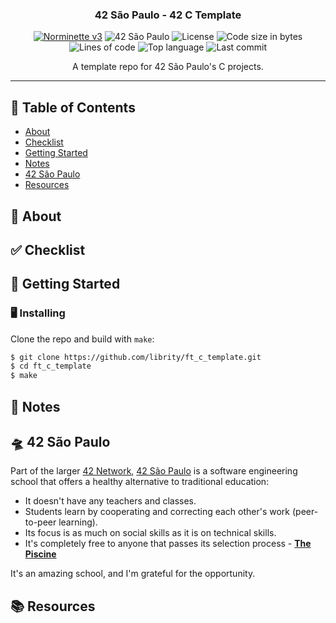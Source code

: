 <h3 align="center">42 São Paulo - 42 C Template</h3>

<div align="center">

[![Norminette v3](https://github.com/librity/ft_c_template/actions/workflows/norminette_v3.yml/badge.svg)](https://github.com/librity/ft_c_template/actions/workflows/norminette_v3.yml)
![42 São Paulo](https://img.shields.io/badge/42-SP-1E2952)
![License](https://img.shields.io/github/license/librity/ft_c_template?color=yellow)
![Code size in bytes](https://img.shields.io/github/languages/code-size/librity/ft_c_template?color=blue)
![Lines of code](https://img.shields.io/tokei/lines/github/librity/ft_c_template?color=blueviolet)
![Top language](https://img.shields.io/github/languages/top/librity/ft_c_template?color=ff69b4)
![Last commit](https://img.shields.io/github/last-commit/librity/ft_c_template?color=orange)

</div>

<p align="center">  A template repo for 42 São Paulo's C projects.
  <br>
</p>

---

## 📜 Table of Contents

- [About](#about)
- [Checklist](#checklist)
- [Getting Started](#getting_started)
- [Notes](#notes)
- [42 São Paulo](#ft_sp)
- [Resources](#resources)

## 🧐 About <a name = "about"></a>

## ✅ Checklist <a name = "checklist"></a>

## 🏁 Getting Started <a name = "getting_started"></a>

### 🖥️ Installing

Clone the repo and build with `make`:

```bash
$ git clone https://github.com/librity/ft_c_template.git
$ cd ft_c_template
$ make
```

## 📝 Notes <a name = "notes"></a>

## 🛸 42 São Paulo <a name = "ft_sp"></a>

Part of the larger [42 Network](https://www.42.fr/42-network/),
[42 São Paulo](https://www.42sp.org.br/) is a software engineering school
that offers a healthy alternative to traditional education:

- It doesn't have any teachers and classes.
- Students learn by cooperating
  and correcting each other's work (peer-to-peer learning).
- Its focus is as much on social skills as it is on technical skills.
- It's completely free to anyone that passes its selection process -
  [**The Piscine**](https://42.fr/en/admissions/42-piscine/)

It's an amazing school, and I'm grateful for the opportunity.

## 📚 Resources <a name = "resources"></a>
